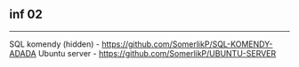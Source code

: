 inf 02
---
***
SQL komendy (hidden) - https://github.com/SomerlikP/SQL-KOMENDY-ADADA
Ubuntu server - https://github.com/SomerlikP/UBUNTU-SERVER
